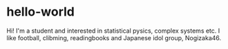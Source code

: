 # hello-world
Hi! 
I'm a student and interested in statistical pysics, complex systems etc.
I like football, clibming, readingbooks and Japanese idol group, Nogizaka46. 
